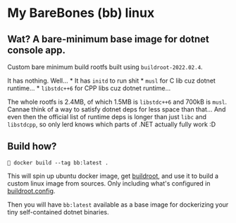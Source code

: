 # My BareBones (bb) linux

## Wat? A bare-minimum base image for dotnet console app.

Custom bare minimum build rootfs built using `buildroot-2022.02.4`.

It has nothing. Well...
    * It has `initd` to run shit
    * `musl` for C lib cuz dotnet runtime...
    * `libstdc++6` for CPP libs cuz dotnet runtime...

The whole rootfs is 2.4MB, of which 1.5MB is `libstdc++6` and 700kB is `musl`.
Cannae think of a way to satisfy dotnet deps for less space than that...
And even then the official list of runtime deps is longer than just `libc` and
`libstdcpp`, so only lerd knows which parts of .NET actually fully work :D

## Build how?

```
🌸 docker build --tag bb:latest .
```

This will spin up ubuntu docker image, get [buildroot](https://buildroot.org/),
and use it to build a custom linux image from sources. Only including what's
configured in [buildroot.config](buildroot.config).

Then you will have `bb:latest` available as a base image for dockerizing your
tiny self-contained dotnet binaries.